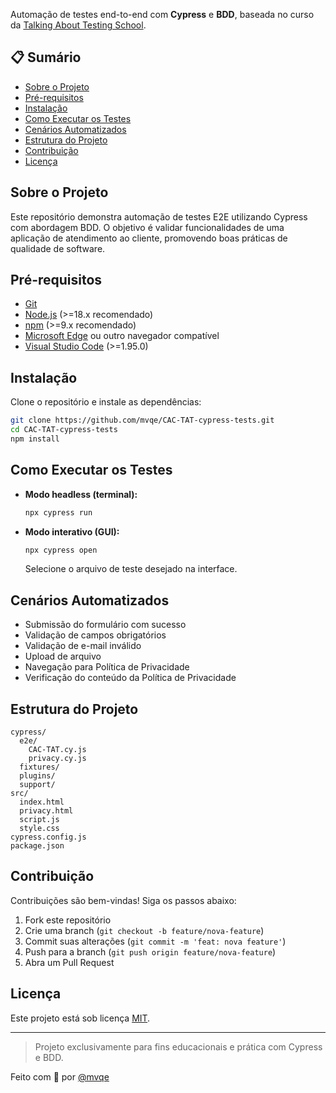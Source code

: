 Automação de testes end-to-end com **Cypress** e **BDD**, baseada no curso da [Talking About Testing School](https://github.com/wlsf82/cypress-basico-v2).

## 📋 Sumário

- [Sobre o Projeto](#sobre-o-projeto)
- [Pré-requisitos](#pré-requisitos)
- [Instalação](#instalação)
- [Como Executar os Testes](#como-executar-os-testes)
- [Cenários Automatizados](#cenários-automatizados)
- [Estrutura do Projeto](#estrutura-do-projeto)
- [Contribuição](#contribuição)
- [Licença](#licença)

## Sobre o Projeto

Este repositório demonstra automação de testes E2E utilizando Cypress com abordagem BDD. O objetivo é validar funcionalidades de uma aplicação de atendimento ao cliente, promovendo boas práticas de qualidade de software.

## Pré-requisitos

- [Git](https://git-scm.com/)
- [Node.js](https://nodejs.org/) (>=18.x recomendado)
- [npm](https://www.npmjs.com/) (>=9.x recomendado)
- [Microsoft Edge](https://www.microsoft.com/edge) ou outro navegador compatível
- [Visual Studio Code](https://code.visualstudio.com/) (>=1.95.0)

## Instalação

Clone o repositório e instale as dependências:

```sh
git clone https://github.com/mvqe/CAC-TAT-cypress-tests.git
cd CAC-TAT-cypress-tests
npm install
```

## Como Executar os Testes

- **Modo headless (terminal):**
  ```sh
  npx cypress run
  ```
- **Modo interativo (GUI):**
  ```sh
  npx cypress open
  ```
  Selecione o arquivo de teste desejado na interface.

## Cenários Automatizados

- Submissão do formulário com sucesso
- Validação de campos obrigatórios
- Validação de e-mail inválido
- Upload de arquivo
- Navegação para Política de Privacidade
- Verificação do conteúdo da Política de Privacidade

## Estrutura do Projeto

```
cypress/
  e2e/
    CAC-TAT.cy.js
    privacy.cy.js
  fixtures/
  plugins/
  support/
src/
  index.html
  privacy.html
  script.js
  style.css
cypress.config.js
package.json
```

## Contribuição

Contribuições são bem-vindas! Siga os passos abaixo:

1. Fork este repositório
2. Crie uma branch (`git checkout -b feature/nova-feature`)
3. Commit suas alterações (`git commit -m 'feat: nova feature'`)
4. Push para a branch (`git push origin feature/nova-feature`)
5. Abra um Pull Request

## Licença

Este projeto está sob licença [MIT](LICENSE).

---

> Projeto exclusivamente para fins educacionais e prática com Cypress e BDD.

Feito com 💙 por [@mvqe](https://github.com/mvqe)
